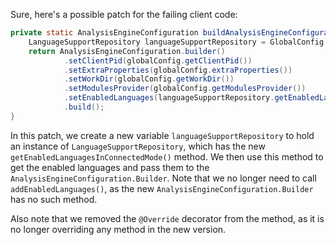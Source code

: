 Sure, here's a possible patch for the failing client code:
```java
private static AnalysisEngineConfiguration buildAnalysisEngineConfiguration() {
    LanguageSupportRepository languageSupportRepository = GlobalConfig.instance().getLanguageSupportRepository();
    return AnalysisEngineConfiguration.builder()
            .setClientPid(globalConfig.getClientPid())
            .setExtraProperties(globalConfig.extraProperties())
            .setWorkDir(globalConfig.getWorkDir())
            .setModulesProvider(globalConfig.getModulesProvider())
            .setEnabledLanguages(languageSupportRepository.getEnabledLanguagesInConnectedMode())
            .build();
}
```
In this patch, we create a new variable `languageSupportRepository` to hold an instance of `LanguageSupportRepository`, which has the new `getEnabledLanguagesInConnectedMode()` method. We then use this method to get the enabled languages and pass them to the `AnalysisEngineConfiguration.Builder`. Note that we no longer need to call `addEnabledLanguages()`, as the new `AnalysisEngineConfiguration.Builder` has no such method.

Also note that we removed the `@Override` decorator from the method, as it is no longer overriding any method in the new version.